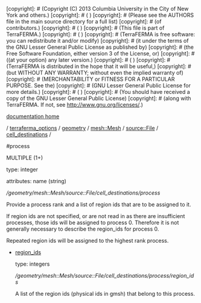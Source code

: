 [copyright]: # (Copyright (C) 2013 Columbia University in the City of New York and others.)
[copyright]: # ( )
[copyright]: # (Please see the AUTHORS file in the main source directory for a full list)
[copyright]: # (of contributors.)
[copyright]: # ( )
[copyright]: # (This file is part of TerraFERMA.)
[copyright]: # ( )
[copyright]: # (TerraFERMA is free software: you can redistribute it and/or modify)
[copyright]: # (it under the terms of the GNU Lesser General Public License as published by)
[copyright]: # (the Free Software Foundation, either version 3 of the License, or)
[copyright]: # ((at your option) any later version.)
[copyright]: # ( )
[copyright]: # (TerraFERMA is distributed in the hope that it will be useful,)
[copyright]: # (but WITHOUT ANY WARRANTY; without even the implied warranty of)
[copyright]: # (MERCHANTABILITY or FITNESS FOR A PARTICULAR PURPOSE. See the)
[copyright]: # (GNU Lesser General Public License for more details.)
[copyright]: # ( )
[copyright]: # (You should have received a copy of the GNU Lesser General Public License)
[copyright]: # (along with TerraFERMA. If not, see <http://www.gnu.org/licenses/>.)

[documentation home](Documentation)

/ [terraferma_options](../../../../../terraferma_options) / [geometry](../../../../geometry) / [mesh::Mesh](../../../mesh__Mesh) / [source::File](../../source__File) / [cell_destinations](../cell_destinations) /

#process

MULTIPLE (1+) 

type: integer

attributes: name (string) 

*/geometry/mesh::Mesh/source::File/cell_destinations/process*

Provide a process rank and a list of region ids that are to be assigned to it.

If region ids are not specified, or are not read in as there are insufficient processes,
those ids will be assigned to process 0.  Therefore it is not generally necessary to describe
the region_ids for process 0.

Repeated region ids will be assigned to the highest rank process.

* [region_ids](process/region_ids "child")

    type: integers

    */geometry/mesh::Mesh/source::File/cell_destinations/process/region_ids*

    A list of the region ids (physical ids in gmsh) that belong to this process.

[autogenerated]: # (This file was automatically generated from the schema file:/home/cwilson/repos/github/TerraFERMA/TerraFERMA/buckettools/schemas/geometry.rng.)

